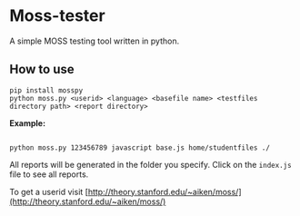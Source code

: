 # Moss-tester

A simple MOSS testing tool written in python. 

## How to use


```shell
pip install mosspy
python moss.py <userid> <language> <basefile name> <testfiles directory path> <report directory> 

```

**Example:**

```shell

python moss.py 123456789 javascript base.js home/studentfiles ./

```

All reports will be generated in the folder you specify. Click on the `index.js` file to see all reports.

To get a userid visit [http://theory.stanford.edu/~aiken/moss/](http://theory.stanford.edu/~aiken/moss/)

